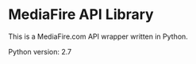 MediaFire API Library
=====================

This is a MediaFire.com API wrapper written in Python.

Python version: 2.7